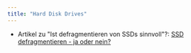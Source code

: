 ```yaml
---
title: "Hard Disk Drives"
---
```


- Artikel zu "Ist defragmentieren von SSDs sinnvoll"?: [SSD defragmentieren - ja oder nein?](https://www.heise.de/tipps-tricks/SSD-defragmentieren-ja-oder-nein-4317478.html)
